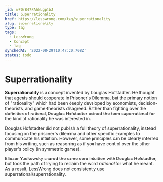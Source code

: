 ```yaml
---
_id: wFDrB47FAhkLgp4bJ
title: Superrationality
href: https://lesswrong.com/tag/superrationality
slug: superrationality
type: tag
tags:
  - LessWrong
  - Concept
  - Tag
synchedAt: '2022-08-29T10:47:20.708Z'
status: todo
---
```


# Superrationality

**Superrationality** is a concept invented by Douglas Hofstadter. He thought that agents should cooperate in Prisoner's Dilemma, but the primary notion of "rationality" which had been deeply developed by economists, decision-theorists, and game-theorists disagreed. Rather than fighting over the definition of rational, Douglas Hofstadter coined the term superrational for the kind of rationality he was interested in.

Douglas Hofstadter did not publish a full theory of superrationality, instead focusing on the prisoner's dilemma and other specific examples to communicate his intuition. However, some principles can be clearly inferred from his writing, such as reasoning as if you have control over the other player's policy (in symmetric games).

Eliezer Yudkowsky shared the same core intuition with Douglas Hofstadter, but took the path of trying to reclaim the word *rational* for what he meant. As a result, LessWrong does not consistently use superrational/superrationality.
